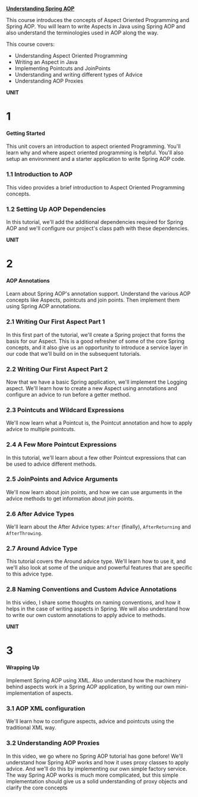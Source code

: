 [**Understanding Spring AOP**](https://javabrains.io/courses/spring_aop)

This course introduces the concepts of Aspect Oriented Programming and Spring AOP. You will learn to write Aspects in Java using Spring AOP and also understand the terminologies used in AOP along the way.

This course covers:

- Understanding Aspect Oriented Programming
- Writing an Aspect in Java
- Implementing Pointcuts and JoinPoints
- Understanding and writing different types of Advice
- Understanding AOP Proxies

**UNIT**

# 1

#### Getting Started

This unit covers an introduction to aspect oriented Programming. You&#39;ll learn why and where aspect oriented programming is helpful. You&#39;ll also setup an environment and a starter application to write Spring AOP code.

### 1.1 Introduction to AOP

This video provides a brief introduction to Aspect Oriented Programming concepts.

### 1.2 Setting Up AOP Dependencies

In this tutorial, we&#39;ll add the additional dependencies required for Spring AOP and we&#39;ll configure our project&#39;s class path with these dependencies.

**UNIT**

# 2

#### AOP Annotations

Learn about Spring AOP&#39;s annotation support. Understand the various AOP concepts like Aspects, pointcuts and join points. Then implement them using Spring AOP annotations.

### 2.1 Writing Our First Aspect Part 1

In this first part of the tutorial, we&#39;ll create a Spring project that forms the basis for our Aspect. This is a good refresher of some of the core Spring concepts, and it also give us an opportunity to introduce a service layer in our code that we&#39;ll build on in the subsequent tutorials.

### 2.2 Writing Our First Aspect Part 2

Now that we have a basic Spring application, we&#39;ll implement the Logging aspect. We&#39;ll learn how to create a new Aspect using annotations and configure an advice to run before a getter method.

### 2.3 Pointcuts and Wildcard Expressions

We&#39;ll now learn what a Pointcut is, the Pointcut annotation and how to apply advice to multiple pointcuts.

### 2.4 A Few More Pointcut Expressions

In this tutorial, we&#39;ll learn about a few other Pointcut expressions that can be used to advice different methods.

### 2.5 JoinPoints and Advice Arguments

We&#39;ll now learn about join points, and how we can use arguments in the advice methods to get information about join points.

### 2.6 After Advice Types

We&#39;ll learn about the After Advice types: `After` (finally), `AfterReturning` and `AfterThrowing`.

### 2.7 Around Advice Type

This tutorial covers the Around advice type. We&#39;ll learn how to use it, and we&#39;ll also look at some of the unique and powerful features that are specific to this advice type.

### 2.8 Naming Conventions and Custom Advice Annotations

In this video, I share some thoughts on naming conventions, and how it helps in the case of writing aspects in Spring. We will also understand how to write our own custom annotations to apply advice to methods.

**UNIT**

# 3

#### Wrapping Up

Implement Spring AOP using XML. Also understand how the machinery behind aspects work in a Spring AOP application, by writing our own mini-implementation of aspects.

### 3.1 AOP XML configuration

We&#39;ll learn how to configure aspects, advice and pointcuts using the traditional XML way.

### 3.2 Understanding AOP Proxies

In this video, we go where no Spring AOP tutorial has gone before! We&#39;ll understand how Spring AOP works and how it uses proxy classes to apply advice. And we&#39;ll do this by implementing our own simple factory service. The way Spring AOP works is much more complicated, but this simple implementation should give us a solid understanding of proxy objects and clarify the core concepts